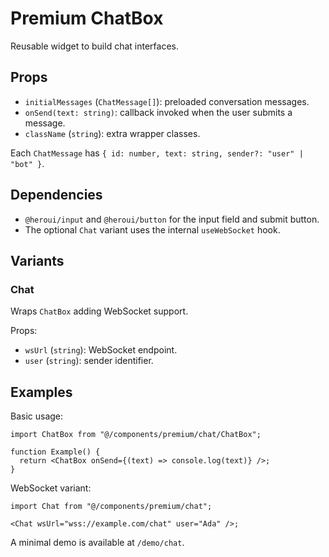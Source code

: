 # Premium ChatBox

Reusable widget to build chat interfaces.

## Props

- `initialMessages` (`ChatMessage[]`): preloaded conversation messages.
- `onSend(text: string)`: callback invoked when the user submits a message.
- `className` (`string`): extra wrapper classes.

Each `ChatMessage` has `{ id: number, text: string, sender?: "user" | "bot" }`.

## Dependencies

- `@heroui/input` and `@heroui/button` for the input field and submit button.
- The optional `Chat` variant uses the internal `useWebSocket` hook.

## Variants

### Chat

Wraps `ChatBox` adding WebSocket support.

Props:

- `wsUrl` (`string`): WebSocket endpoint.
- `user` (`string`): sender identifier.

## Examples

Basic usage:

```tsx
import ChatBox from "@/components/premium/chat/ChatBox";

function Example() {
  return <ChatBox onSend={(text) => console.log(text)} />;
}
```

WebSocket variant:

```tsx
import Chat from "@/components/premium/chat";

<Chat wsUrl="wss://example.com/chat" user="Ada" />;
```

A minimal demo is available at `/demo/chat`.

